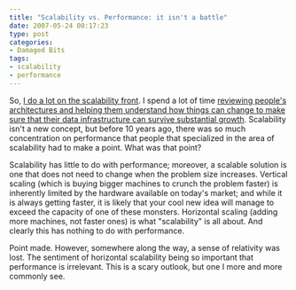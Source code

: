 ```yaml
---
title: "Scalability vs. Performance: it isn't a battle"
date: 2007-05-24 00:17:23
type: post
categories:
- Damaged Bits
tags:
- scalability
- performance
---
```


</p>So, <a href="https://l42.org/GQ">I do a lot on the scalability front</a>.  I spend a lot of time <a href="https://omniti.com/services/scalability">reviewing people's architectures and helping them understand how things can change to make sure that their data infrastructure can survive substantial growth</a>.  Scalability isn't a new concept, but before 10 years ago, there was so much concentration on performance that people that specialized in the area of scalability had to make a point.  What was that point?</p>  <p>Scalability has little to do with performance; moreover, a scalable solution is one that does not need to change when the problem size increases.  Vertical scaling (which is buying bigger machines to crunch the problem faster) is inherently limited by the hardware available on today's market; and while it is always getting faster, it is likely that your cool new idea will manage to exceed the capacity of one of these monsters.  Horizontal scaling (adding more machines, not faster ones) is what "scalability" is all about.  And clearly this has nothing to do with performance.</p>  <p>Point made.  However, somewhere along the way, a sense of relativity was lost.  The sentiment of horizontal scalability being so important that performance is irrelevant.  This is a scary outlook, but one I more and more commonly see.</p> 
